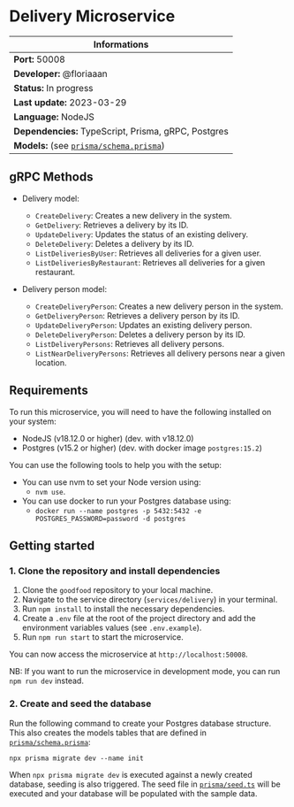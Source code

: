 # Delivery Microservice

| Informations                                                       |
| ------------------------------------------------------------------ |
| **Port:** 50008                                                    |
| **Developer:** @floriaaan                                          |
| **Status:** In progress                                            |
| **Last update:** 2023-03-29                                        |
| **Language:** NodeJS                                               |
| **Dependencies:** TypeScript, Prisma, gRPC, Postgres               |
| **Models:** (see [`prisma/schema.prisma`](./prisma/schema.prisma)) |

## gRPC Methods

- Delivery model:

  - `CreateDelivery`: Creates a new delivery in the system.
  - `GetDelivery`: Retrieves a delivery by its ID.
  - `UpdateDelivery`: Updates the status of an existing delivery.
  - `DeleteDelivery`: Deletes a delivery by its ID.
  - `ListDeliveriesByUser`: Retrieves all deliveries for a given user.
  - `ListDeliveriesByRestaurant`: Retrieves all deliveries for a given restaurant.

- Delivery person model:
  - `CreateDeliveryPerson`: Creates a new delivery person in the system.
  - `GetDeliveryPerson`: Retrieves a delivery person by its ID.
  - `UpdateDeliveryPerson`: Updates an existing delivery person.
  - `DeleteDeliveryPerson`: Deletes a delivery person by its ID.
  - `ListDeliveryPersons`: Retrieves all delivery persons.
  - `ListNearDeliveryPersons`: Retrieves all delivery persons near a given location.

## Requirements

To run this microservice, you will need to have the following installed on your system:

- NodeJS (v18.12.0 or higher) (dev. with v18.12.0)
- Postgres (v15.2 or higher) (dev. with docker image `postgres:15.2`)

You can use the following tools to help you with the setup:

- You can use nvm to set your Node version using:
  - `nvm use`.
- You can use docker to run your Postgres database using:
  - `docker run --name postgres -p 5432:5432 -e POSTGRES_PASSWORD=password -d postgres`

## Getting started

### 1. Clone the repository and install dependencies

1. Clone the `goodfood` repository to your local machine.
2. Navigate to the service directory (`services/delivery`) in your terminal.
3. Run `npm install` to install the necessary dependencies.
4. Create a `.env` file at the root of the project directory and add the environment variables values (see `.env.example`).
5. Run `npm run start` to start the microservice.

You can now access the microservice at `http://localhost:50008`.

NB: If you want to run the microservice in development mode, you can run `npm run dev` instead.

### 2. Create and seed the database

Run the following command to create your Postgres database structure. This also creates the models tables that are defined in [`prisma/schema.prisma`](./prisma/schema.prisma):

```
npx prisma migrate dev --name init
```

When `npx prisma migrate dev` is executed against a newly created database, seeding is also triggered. The seed file in [`prisma/seed.ts`](./prisma/seed.ts) will be executed and your database will be populated with the sample data.
